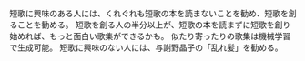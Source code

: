 短歌に興味のある人には、くれぐれも短歌の本を読まないことを勧め、短歌を創ることを勧める。
短歌を創る人の半分以上が、短歌の本を読まずに短歌を創り始めれば、もっと面白い歌集ができるかも。
似たり寄ったりの歌集は機械学習で生成可能。
短歌に興味のない人には、与謝野晶子の「乱れ髪」を勧める。
